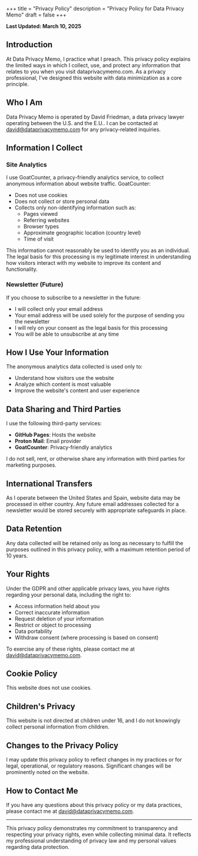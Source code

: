 +++
title = "Privacy Policy"
description = "Privacy Policy for Data Privacy Memo"
draft = false
+++

**Last Updated: March 10, 2025**

## Introduction

At Data Privacy Memo, I practice what I preach. This privacy policy explains the limited ways in which I collect, use, and protect any information that relates to you when you visit dataprivacymemo.com. As a privacy professional, I've designed this website with data minimization as a core principle.

## Who I Am

Data Privacy Memo is operated by David Friedman, a data privacy lawyer operating between the U.S. and the E.U.. I can be contacted at david@dataprivacymemo.com for any privacy-related inquiries.

## Information I Collect

### Site Analytics

I use GoatCounter, a privacy-friendly analytics service, to collect anonymous information about website traffic. GoatCounter:

- Does not use cookies
- Does not collect or store personal data
- Collects only non-identifying information such as:
  - Pages viewed
  - Referring websites
  - Browser types
  - Approximate geographic location (country level)
  - Time of visit

This information cannot reasonably be used to identify you as an individual. The legal basis for this processing is my legitimate interest in understanding how visitors interact with my website to improve its content and functionality.

### Newsletter (Future)

If you choose to subscribe to a newsletter in the future:

- I will collect only your email address
- Your email address will be used solely for the purpose of sending you the newsletter
- I will rely on your consent as the legal basis for this processing
- You will be able to unsubscribe at any time

## How I Use Your Information

The anonymous analytics data collected is used only to:

- Understand how visitors use the website
- Analyze which content is most valuable
- Improve the website's content and user experience

## Data Sharing and Third Parties

I use the following third-party services:

- **GitHub Pages**: Hosts the website
- **Proton Mail**: Email provider
- **GoatCounter**: Privacy-friendly analytics

I do not sell, rent, or otherwise share any information with third parties for marketing purposes.

## International Transfers

As I operate between the United States and Spain, website data may be processed in either country. Any future email addresses collected for a newsletter would be stored securely with appropriate safeguards in place.

## Data Retention

Any data collected will be retained only as long as necessary to fulfill the purposes outlined in this privacy policy, with a maximum retention period of 10 years.

## Your Rights

Under the GDPR and other applicable privacy laws, you have rights regarding your personal data, including the right to:

- Access information held about you
- Correct inaccurate information
- Request deletion of your information
- Restrict or object to processing
- Data portability
- Withdraw consent (where processing is based on consent)

To exercise any of these rights, please contact me at david@dataprivacymemo.com.

## Cookie Policy

This website does not use cookies.

## Children's Privacy

This website is not directed at children under 16, and I do not knowingly collect personal information from children.

## Changes to the Privacy Policy

I may update this privacy policy to reflect changes in my practices or for legal, operational, or regulatory reasons. Significant changes will be prominently noted on the website.

## How to Contact Me

If you have any questions about this privacy policy or my data practices, please contact me at david@dataprivacymemo.com.

---

This privacy policy demonstrates my commitment to transparency and respecting your privacy rights, even while collecting minimal data. It reflects my professional understanding of privacy law and my personal values regarding data protection.
